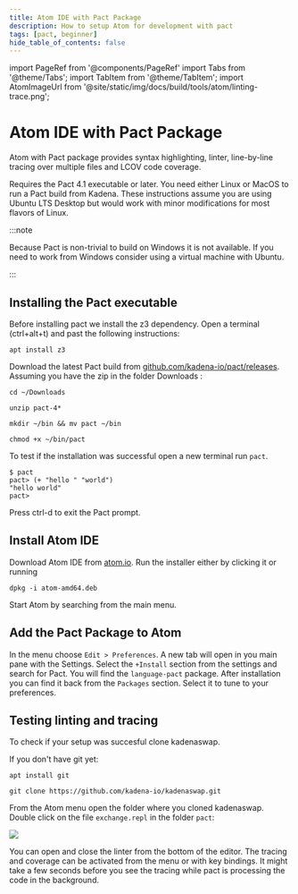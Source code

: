 ```yaml
---
title: Atom IDE with Pact Package
description: How to setup Atom for development with pact
tags: [pact, beginner]
hide_table_of_contents: false
---
```


import PageRef from '@components/PageRef'
import Tabs from '@theme/Tabs';
import TabItem from '@theme/TabItem';
import AtomImageUrl from '@site/static/img/docs/build/tools/atom/linting-trace.png';

# Atom IDE with Pact Package

Atom with Pact package provides syntax highlighting, linter, line-by-line tracing over multiple files and LCOV code coverage.

Requires the Pact 4.1 executable or later. You need either Linux or MacOS to run a Pact build from Kadena. These instructions assume you are using Ubuntu LTS Desktop but would work with minor modifications for most flavors of Linux.

:::note

Because Pact is non-trivial to build on Windows it is not available. If you need to work from Windows consider using a virtual machine with Ubuntu.

:::

## Installing the Pact executable

Before installing pact we install the z3 dependency. Open a terminal (ctrl+alt+t) and past the following instructions:
```
apt install z3
```

Download the latest Pact build from [github.com/kadena-io/pact/releases](https://github.com/kadena-io/pact/releases).
Assuming you have the zip in the folder Downloads :
```
cd ~/Downloads
```
```
unzip pact-4*
```
```
mkdir ~/bin && mv pact ~/bin
```
```
chmod +x ~/bin/pact
```

To test if the installation was successful open a new terminal run `pact`. 
```
$ pact
pact> (+ "hello " "world")
"hello world"
pact>
```

Press ctrl-d to exit the Pact prompt.

## Install Atom IDE

Download Atom IDE from [atom.io](https://atom.io/). Run the installer either by clicking it or running
```
dpkg -i atom-amd64.deb
```

Start Atom by searching from the main menu.


## Add the Pact Package to Atom

In the menu choose `Edit > Preferences`.
A new tab will open in you main pane with the Settings. Select the `+Install` section from the settings and search for Pact. You will find the `language-pact` package. After installation you can find it back from the `Packages` section. Select it to tune to your preferences. 

## Testing linting and tracing

To check if your setup was succesful clone kadenaswap.

If you don't have git yet:
```
apt install git
```

```
git clone https://github.com/kadena-io/kadenaswap.git
```

From the Atom menu open the folder where you cloned kadenaswap. Double click on the file `exchange.repl` in the folder `pact`:



<img src={AtomImageUrl} />

You can open and close the linter from the bottom of the editor. The tracing and coverage can be activated from the menu or with key bindings. It might take a few seconds before you see the tracing while pact is processing the code in the background.
